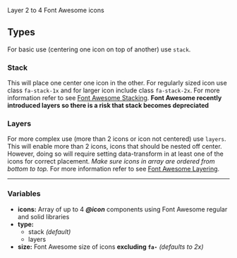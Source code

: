 Layer 2 to 4 Font Awesome icons

## Types
For basic use (centering one icon on top of another) use `stack`.

### Stack
This will place one center one icon in the other. For regularly sized icon use class `fa-stack-1x` and for larger icon include class `fa-stack-2x`. For more information refer to see [Font Awesome Stacking](https://fontawesome.com/how-to-use/on-the-web/styling/stacking-icons).
**Font Awesome recently introduced layers so there is a risk that stack becomes depreciated**

### Layers
For more complex use (more than 2 icons or icon not centered) use `layers`.
This will enable more than 2 icons, icons that should be nested off center. However, doing so will require setting data-transform in at least one of the icons for correct placement.
*Make sure icons in array are ordered from bottom to top.*
For more information refer to see [Font Awesome Layering](https://fontawesome.com/how-to-use/on-the-web/styling/layering).
___
### Variables
- **icons:** Array of up to 4 ***@icon*** components using Font Awesome regular and solid libraries
- **type:**
  - stack *(default)*
  - layers
- **size:** Font Awesome size of icons **excluding `fa-`** *(defaults to 2x)*
